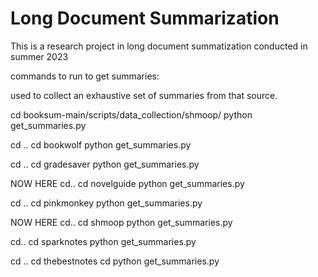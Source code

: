 # Long Document Summarization

This is a research project in long document summatization conducted in summer 2023

commands to run to get summaries:

used to collect an exhaustive set of summaries from that source.

cd booksum-main/scripts/data_collection/shmoop/
python get_summaries.py

cd ..
cd bookwolf
python get_summaries.py

cd ..
cd gradesaver
python get_summaries.py

NOW HERE
cd..
cd novelguide
python get_summaries.py

cd ..
cd pinkmonkey
python get_summaries.py

NOW HERE
cd..
cd shmoop
python get_summaries.py

cd..
cd sparknotes
python get_summaries.py

cd ..
cd thebestnotes
cd python get_summaries.py

